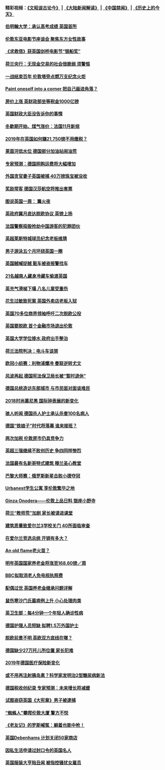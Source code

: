 #### 精彩视频：[《文昭谈古论今》](https://github.com/gfw-breaker/wenzhao/blob/master/README.md?t=11110031) | [《大陆新闻解读》](https://github.com/gfw-breaker/ntdtv-comedy/blob/master/README.md?t=11110031) | [《中国禁闻》](https://github.com/gfw-breaker/ntdtv-news/blob/master/README.md?t=11110031) | [《历史上的今天》](https://github.com/gfw-breaker/today-in-history/blob/master/README.md?t=11110031) 

#### [伯明翰大学：承认高考成绩 英国首所](../pages/nsc974/n10843334.md?t=11110031) 

#### [伦敦东亚电影节座谈会 聚焦东方女性故事](../pages/nsc974/n10843306.md?t=11110031) 

#### [《求救信》获英国剑桥电影节“银船奖”](../pages/nsc974/n10842268.md?t=11110031) 

#### [荷兰央行：无现金交易的社会很脆弱 须警惕](../pages/nsc974/n10841150.md?t=11110031) 

#### [一战结束百年 伦敦塔旁点燃万支纪念火炬](../pages/nsc974/n10841092.md?t=11110031) 

#### [Paint oneself into a corner 把自己画进角落？](../pages/nsc974/n10841190.md?t=11110031) 

#### [房价上涨 英财政部坐等税金1000亿镑](../pages/nsc974/n10841187.md?t=11110031) 

#### [英国财政大臣没告诉你的事情](../pages/nsc974/n10841141.md?t=11110031) 

#### [冬歇期开始、煤气涨价：法国11月新规](../pages/nsc974/n10841075.md?t=11110031) 

#### [2019年在英国如何赚21,750镑不用缴税？](../pages/nsc974/n10841101.md?t=11110031) 

#### [莱茵河低水位 德国部分加油站闹油荒](../pages/nsc974/n10841002.md?t=11110031) 

#### [专家预测：德国网购运费将大幅增加](../pages/nsc974/n10840951.md?t=11110031) 

#### [外国贪官妻子英国被捕 40万镑珠宝被没收](../pages/nsc974/n10838830.md?t=11110031) 

#### [奖励常客 德国汉莎航空将推出套票](../pages/nsc974/n10838351.md?t=11110031) 

#### [图说英国一周： 篝火夜](../pages/nsc974/n10838913.md?t=11110031) 

#### [英政府冀月底达脱欧协议 英镑上扬](../pages/nsc974/n10838808.md?t=11110031) 

#### [法国警察捣毁抢劫中国游客的犯罪团伙](../pages/nsc974/n10838404.md?t=11110031) 

#### [英超莱斯特城球员纪念老板维猜](../pages/nsc974/n10838894.md?t=11110031) 

#### [男子游泳五个月环绕英国一圈](../pages/nsc974/n10838885.md?t=11110031) 

#### [英国贼喊捉贼 赃车被盗报警找车](../pages/nsc974/n10838877.md?t=11110031) 

#### [21名越南人藏身冷藏车偷渡英国](../pages/nsc974/n10838871.md?t=11110031) 

#### [英充气滑梯下塌 八名儿童受重伤](../pages/nsc974/n10838865.md?t=11110031) 

#### [花生过敏致死案 英国外卖店老板入狱](../pages/nsc974/n10838857.md?t=11110031) 

#### [英国70多位商界领袖呼吁二次脱欧公投](../pages/nsc974/n10838826.md?t=11110031) 

#### [英国要脱欧 首个金融市场退出伦敦](../pages/nsc974/n10838815.md?t=11110031) 

#### [英国大学学位掺水 政府出手整治](../pages/nsc974/n10838778.md?t=11110031) 

#### [荷兰法院判决：电斗车该禁](../pages/nsc974/n10838448.md?t=11110031) 

#### [欧冠小组赛：利物浦爆冷 曼联逆转尤文](../pages/nsc974/n10837241.md?t=11110031) 

#### [风波再起 德国宪法保卫局长被“暂时退休”](../pages/nsc974/n10835736.md?t=11110031) 

#### [德国总统造访东部城市 与市民面对面谈难民](../pages/nsc974/n10835895.md?t=11110031) 

#### [2018时尚慕尼黑 国际钟表展的新变化](../pages/nsc974/n10836048.md?t=11110031) 

#### [骇人听闻 德国杀人护士承认杀害100名病人](../pages/nsc974/n10835823.md?t=11110031) 

#### [德国“铁娘子”时代将落幕 谁来接班？](../pages/nsc974/n10833701.md?t=11110031) 

#### [两次加税 伦敦房市仍具竞争力](../pages/nsc974/n10832030.md?t=11110031) 

#### [英超三强继续不败创历史 争四同样惨烈](../pages/nsc974/n10830095.md?t=11110031) 

#### [法国最有名新哥特式建筑 穆兰圣心教堂](../pages/nsc974/n10829754.md?t=11110031) 

#### [巴黎大师赛：俄罗斯新星击败小德夺冠](../pages/nsc974/n10830134.md?t=11110031) 

#### [Urbanest学生公寓 享伦敦繁华之地](../pages/nsc974/n10828080.md?t=11110031) 

#### [Ginza Onodera——伦敦上品日料 银座小野寺](../pages/nsc974/n10828069.md?t=11110031) 

#### [荷兰“教师荒”加剧 家长被请进课堂](../pages/nsc974/n10826148.md?t=11110031) 

#### [建筑质量致爱尔兰3学校关门 40所面临审查](../pages/nsc974/n10826209.md?t=11110031) 

#### [在爱尔兰竞选总统 开销有多大？](../pages/nsc974/n10826165.md?t=11110031) 

#### [An old flame老火苗？](../pages/nsc974/n10825994.md?t=11110031) 

#### [明年英国国家养老金将涨至168.60镑／周](../pages/nsc974/n10825971.md?t=11110031) 

#### [BBC拟取消老人免电视执照费](../pages/nsc974/n10825959.md?t=11110031) 

#### [配偶过世 英国养老金继承问题详解](../pages/nsc974/n10825931.md?t=11110031) 

#### [鼠伤寒沙门氏菌病例上升 小心处理肉类](../pages/nsc974/n10825924.md?t=11110031) 

#### [英卫生部：每4分钟一个年轻人确诊性病](../pages/nsc974/n10825910.md?t=11110031) 

#### [德国护理人员短缺 拟聘1.5万外国护士](../pages/nsc974/n10824186.md?t=11110031) 

#### [脱欧前景不明 英欧双方底线在哪？](../pages/nsc974/n10823749.md?t=11110031) 

#### [德国缺少27万托儿所位置 家长犯难](../pages/nsc974/n10824147.md?t=11110031) 

#### [2019年德国医疗保险新变化](../pages/nsc974/n10824071.md?t=11110031) 

#### [或不用再注射胰岛素？科学家发明治2型糖尿病新法](../pages/nsc974/n10823372.md?t=11110031) 

#### [德国税收创纪录 专家预测：未来增长将减缓](../pages/nsc974/n10823318.md?t=11110031) 

#### [试图盗窃英国《大宪章》男子被逮捕](../pages/nsc974/n10823790.md?t=11110031) 

#### [“蜘蛛人”攀爬伦敦大厦 警方不悦](../pages/nsc974/n10823780.md?t=11110031) 

#### [《老友记》的罗斯喊冤：躺着也能中枪！](../pages/nsc974/n10823762.md?t=11110031) 

#### [英国Debenhams 计划关闭50家商店](../pages/nsc974/n10823753.md?t=11110031) 

#### [因私生活申请过封口令的英国名人](../pages/nsc974/n10823742.md?t=11110031) 

#### [英国服装大亨陷丑闻 被指控骚扰女雇员](../pages/nsc974/n10823677.md?t=11110031) 

